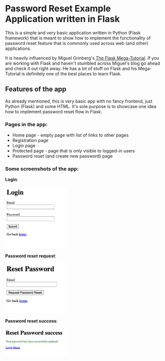 # Password Reset Example Application written in Flask 

This is a simple and very basic application written in Python (Flask framework) that is meant
to show how to implement the functionality of password reset feature that is commonly used 
across web (and other) applications.

It is heavily influenced by Miguel Grinberg's [The Flask Mega-Tutorial](https://blog.miguelgrinberg.com/post/the-flask-mega-tutorial-part-i-hello-world).
If you are working with Flask and haven't stumbled across Miguel's blog go ahead and check it out
right away. He has a lot of stuff on Flask and his Mega-Tutorial is definitely one of the best
places to learn Flask.


## Features of the app
As already mentioned, this is very basic app with no fancy frontend, just Python (Flask) and some 
HTML. It's sole purpose is to showcase one idea how to implement password reset flow in Flask.

### Pages in the app:
- Home page - empty page with list of links to other pages
- Registration page
- Login page
- Protected page - page that is only visible to logged-in users
- Password reset (and create new password) page

### Some screenshots of the app:

**Login**:

<img src="/docs_screenshots/login.jpg" alt="Login page" width="200">

**Password reset request**:

<img src="/docs_screenshots/reset_password_request.jpg" alt="Reset password request" width="200">

**Password reset success**:

<img src="/docs_screenshots/reset_password_success.jpg" alt="Successful password reset" width="200">

